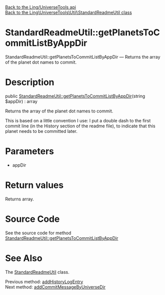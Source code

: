[Back to the Ling/UniverseTools api](https://github.com/lingtalfi/UniverseTools/blob/master/doc/api/Ling/UniverseTools.md)<br>
[Back to the Ling\UniverseTools\Util\StandardReadmeUtil class](https://github.com/lingtalfi/UniverseTools/blob/master/doc/api/Ling/UniverseTools/Util/StandardReadmeUtil.md)


StandardReadmeUtil::getPlanetsToCommitListByAppDir
================



StandardReadmeUtil::getPlanetsToCommitListByAppDir — Returns the array of the planet dot names to commit.




Description
================


public [StandardReadmeUtil::getPlanetsToCommitListByAppDir](https://github.com/lingtalfi/UniverseTools/blob/master/doc/api/Ling/UniverseTools/Util/StandardReadmeUtil/getPlanetsToCommitListByAppDir.md)(string $appDir) : array




Returns the array of the planet dot names to commit.

This is based on a little convention I use: I put a double dash to the first commit line (in the History section of the readme file),
to indicate that this planet needs to be committed later.




Parameters
================


- appDir

    


Return values
================

Returns array.








Source Code
===========
See the source code for method [StandardReadmeUtil::getPlanetsToCommitListByAppDir](https://github.com/lingtalfi/UniverseTools/blob/master/Util/StandardReadmeUtil.php#L206-L228)


See Also
================

The [StandardReadmeUtil](https://github.com/lingtalfi/UniverseTools/blob/master/doc/api/Ling/UniverseTools/Util/StandardReadmeUtil.md) class.

Previous method: [addHistoryLogEntry](https://github.com/lingtalfi/UniverseTools/blob/master/doc/api/Ling/UniverseTools/Util/StandardReadmeUtil/addHistoryLogEntry.md)<br>Next method: [addCommitMessageByUniverseDir](https://github.com/lingtalfi/UniverseTools/blob/master/doc/api/Ling/UniverseTools/Util/StandardReadmeUtil/addCommitMessageByUniverseDir.md)<br>

